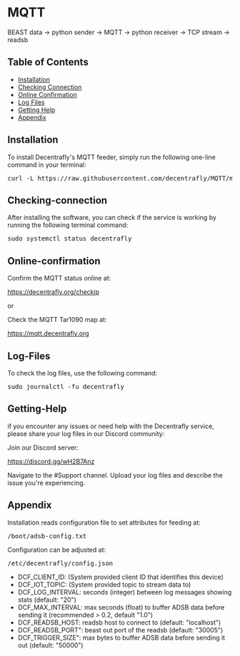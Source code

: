# MQTT

BEAST data -> python sender -> MQTT -> python receiver -> TCP stream -> readsb

## Table of Contents

- [Installation](#installation)
- [Checking Connection](#checking-connection)
- [Online Confirmation](#online-confirmation)
- [Log Files](#log-files)
- [Getting Help](#getting-help)
- [Appendix](#appendix)

## Installation

To install Decentrafly's MQTT feeder, simply run the following one-line command in your terminal:

<pre>
curl -L https://raw.githubusercontent.com/decentrafly/MQTT/main/install.sh | bash
</pre>

## Checking-connection

After installing the software, you can check if the service is working by running the following terminal command:

<pre>
sudo systemctl status decentrafly
</pre>

## Online-confirmation

Confirm the MQTT status online at:

https://decentrafly.org/checkip

or 

Check the MQTT Tar1090 map at:

https://mqtt.decentrafly.org

## Log-Files

To check the log files, use the following command:

<pre>
sudo journalctl -fu decentrafly
</pre>

## Getting-Help

if you encounter any issues or need help with the Decentrafly service, please share your log files in our Discord community:

Join our Discord server: 

https://discord.gg/wH2B7Anz


Navigate to the #Support channel.
Upload your log files and describe the issue you're experiencing.

## Appendix

Installation reads configuration file to set attributes for feeding at:

<pre>
/boot/adsb-config.txt
</pre>



Configuration can be adjusted at:

<pre>
/etc/decentrafly/config.json
</pre>

- DCF_CLIENT_ID: (System provided client ID that identifies this device)
- DCF_IOT_TOPIC: (System provided topic to stream data to)
- DCF_LOG_INTERVAL: seconds (integer) between log messages showing stats (default: "20")
- DCF_MAX_INTERVAL: max seconds (float) to buffer ADSB data before sending it (recommended > 0.2, default "1.0")
- DCF_READSB_HOST: readsb host to connect to (default: "localhost")
- DCF_READSB_PORT": beast out port of the readsb (default: "30005")
- DCF_TRIGGER_SIZE": max bytes to buffer ADSB data before sending it out (default: "50000")
